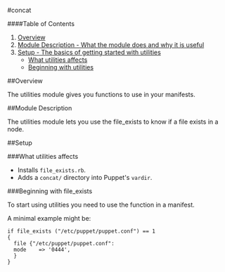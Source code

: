 #concat

####Table of Contents

1. [Overview](#overview)
2. [Module Description - What the module does and why it is useful](#module-description)
3. [Setup - The basics of getting started with utilities](#setup)
    * [What utilities affects](#what-concat-utilities)
    * [Beginning with utilities](#beginning-with-utilities)

##Overview

The utilities module gives you functions to use in your manifests.

##Module Description

The utilities module lets you use the file_exists to know if a file
exists in a node.


##Setup

###What utilities affects

* Installs `file_exists.rb`.
* Adds a `concat/` directory into Puppet's `vardir`.

###Beginning with file_exists

To start using utilities you need to use the function in a manifest.

A minimal example might be:

~~~
if file_exists ("/etc/puppet/puppet.conf") == 1
{
  file {"/etc/puppet/puppet.conf":
  mode    => '0444',
  }
}

~~~

